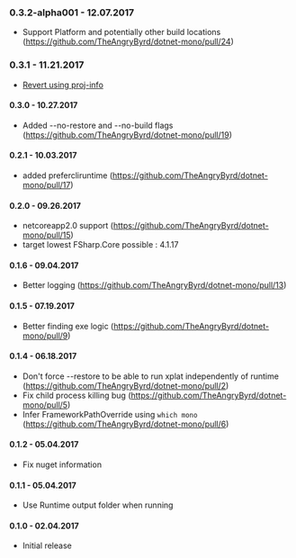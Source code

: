 ### 0.3.2-alpha001 - 12.07.2017
* Support Platform and potentially other build locations (https://github.com/TheAngryByrd/dotnet-mono/pull/24)

### 0.3.1 - 11.21.2017
* [Revert using proj-info](https://github.com/TheAngryByrd/dotnet-mono/pull/21)

#### 0.3.0 - 10.27.2017
* Added --no-restore and --no-build flags (https://github.com/TheAngryByrd/dotnet-mono/pull/19)

#### 0.2.1 - 10.03.2017
* added prefercliruntime (https://github.com/TheAngryByrd/dotnet-mono/pull/17)

#### 0.2.0 - 09.26.2017
* netcoreapp2.0 support (https://github.com/TheAngryByrd/dotnet-mono/pull/15)
* target lowest FSharp.Core possible : 4.1.17

#### 0.1.6 - 09.04.2017
* Better logging (https://github.com/TheAngryByrd/dotnet-mono/pull/13)

#### 0.1.5 - 07.19.2017
* Better finding exe logic (https://github.com/TheAngryByrd/dotnet-mono/pull/9)

#### 0.1.4 - 06.18.2017
* Don't force --restore to be able to run xplat independently of runtime (https://github.com/TheAngryByrd/dotnet-mono/pull/2)
* Fix child process killing bug (https://github.com/TheAngryByrd/dotnet-mono/pull/5)
* Infer FrameworkPathOverride using `which mono` (https://github.com/TheAngryByrd/dotnet-mono/pull/6)

#### 0.1.2 - 05.04.2017
* Fix nuget information

#### 0.1.1 - 05.04.2017
* Use Runtime output folder when running

#### 0.1.0 - 02.04.2017
* Initial release